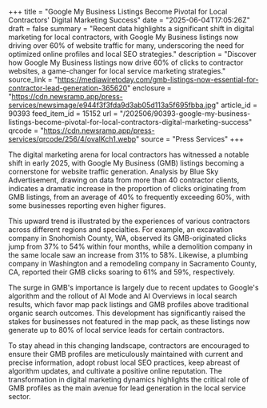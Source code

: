 +++
title = "Google My Business Listings Become Pivotal for Local Contractors' Digital Marketing Success"
date = "2025-06-04T17:05:26Z"
draft = false
summary = "Recent data highlights a significant shift in digital marketing for local contractors, with Google My Business listings now driving over 60% of website traffic for many, underscoring the need for optimized online profiles and local SEO strategies."
description = "Discover how Google My Business listings now drive 60% of clicks to contractor websites, a game-changer for local service marketing strategies."
source_link = "https://mediawiretoday.com/gmb-listings-now-essential-for-contractor-lead-generation-365620"
enclosure = "https://cdn.newsramp.app/press-services/newsimage/e944f3f3fda9d3ab05d113a5f695fbba.jpg"
article_id = 90393
feed_item_id = 15152
url = "/202506/90393-google-my-business-listings-become-pivotal-for-local-contractors-digital-marketing-success"
qrcode = "https://cdn.newsramp.app/press-services/qrcode/256/4/ovalKch1.webp"
source = "Press Services"
+++

<p>The digital marketing arena for local contractors has witnessed a notable shift in early 2025, with Google My Business (GMB) listings becoming a cornerstone for website traffic generation. Analysis by Blue Sky Advertisement, drawing on data from more than 40 contractor clients, indicates a dramatic increase in the proportion of clicks originating from GMB listings, from an average of 40% to frequently exceeding 60%, with some businesses reporting even higher figures.</p><p>This upward trend is illustrated by the experiences of various contractors across different regions and specialties. For example, an excavation company in Snohomish County, WA, observed its GMB-originated clicks jump from 37% to 54% within four months, while a demolition company in the same locale saw an increase from 31% to 58%. Likewise, a plumbing company in Washington and a remodeling company in Sacramento County, CA, reported their GMB clicks soaring to 61% and 59%, respectively.</p><p>The surge in GMB's importance is largely due to recent updates to Google's algorithm and the rollout of AI Mode and AI Overviews in local search results, which favor map pack listings and GMB profiles above traditional organic search outcomes. This development has significantly raised the stakes for businesses not featured in the map pack, as these listings now generate up to 80% of local service leads for certain contractors.</p><p>To stay ahead in this changing landscape, contractors are encouraged to ensure their GMB profiles are meticulously maintained with current and precise information, adopt robust local SEO practices, keep abreast of algorithm updates, and cultivate a positive online reputation. The transformation in digital marketing dynamics highlights the critical role of GMB profiles as the main avenue for lead generation in the local service sector.</p>